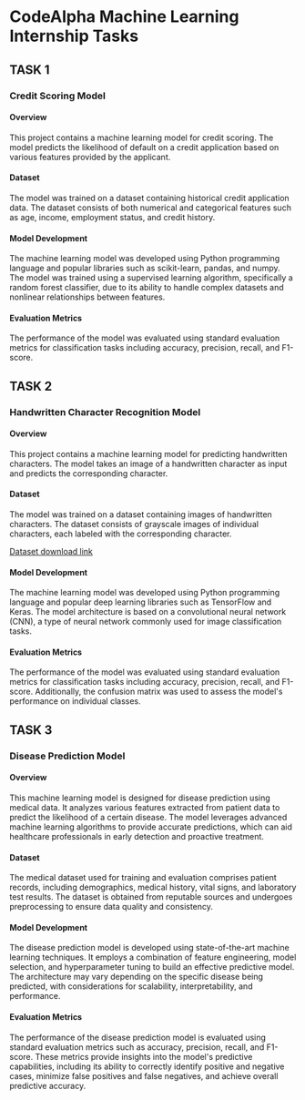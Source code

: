 
# CodeAlpha Machine Learning Internship Tasks

## TASK 1
### Credit Scoring Model
#### Overview

This project contains a machine learning model for credit scoring. The model predicts the likelihood of default on a credit application based on various features provided by the applicant.

#### Dataset

The model was trained on a dataset containing historical credit application data. The dataset consists of both numerical and categorical features such as age, income, employment status, and credit history.

#### Model Development

The machine learning model was developed using Python programming language and popular libraries such as scikit-learn, pandas, and numpy. The model was trained using a supervised learning algorithm, specifically a random forest classifier, due to its ability to handle complex datasets and nonlinear relationships between features.

#### Evaluation Metrics

The performance of the model was evaluated using standard evaluation metrics for classification tasks including accuracy, precision, recall, and F1-score.

## TASK 2
### Handwritten Character Recognition Model
#### Overview

This project contains a machine learning model for predicting handwritten characters. The model takes an image of a handwritten character as input and predicts the corresponding character.

#### Dataset

The model was trained on a dataset containing images of handwritten characters. The dataset consists of grayscale images of individual characters, each labeled with the corresponding character.

[Dataset download link](https://www.kaggle.com/datasets/sachinpatel21/az-handwritten-alphabets-in-csv-format)

#### Model Development

The machine learning model was developed using Python programming language and popular deep learning libraries such as TensorFlow and Keras. The model architecture is based on a convolutional neural network (CNN), a type of neural network commonly used for image classification tasks.

#### Evaluation Metrics

The performance of the model was evaluated using standard evaluation metrics for classification tasks including accuracy, precision, recall, and F1-score. Additionally, the confusion matrix was used to assess the model's performance on individual classes.

## TASK 3
### Disease Prediction Model
#### Overview

This machine learning model is designed for disease prediction using medical data. It analyzes various features extracted from patient data to predict the likelihood of a certain disease. The model leverages advanced machine learning algorithms to provide accurate predictions, which can aid healthcare professionals in early detection and proactive treatment.

#### Dataset

The medical dataset used for training and evaluation comprises patient records, including demographics, medical history, vital signs, and laboratory test results. The dataset is obtained from reputable sources and undergoes preprocessing to ensure data quality and consistency.

#### Model Development

The disease prediction model is developed using state-of-the-art machine learning techniques. It employs a combination of feature engineering, model selection, and hyperparameter tuning to build an effective predictive model. The architecture may vary depending on the specific disease being predicted, with considerations for scalability, interpretability, and performance.

#### Evaluation Metrics

The performance of the disease prediction model is evaluated using standard evaluation metrics such as accuracy, precision, recall, and F1-score. These metrics provide insights into the model's predictive capabilities, including its ability to correctly identify positive and negative cases, minimize false positives and false negatives, and achieve overall predictive accuracy.